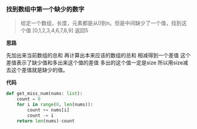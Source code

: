 ### 找到数组中第一个缺少的数字
> 给定一个数组，长度，元素都是从0到n。但是中间缺少了一个值，找到这个值
> [0,1,2,3,4,6,7,8,9] 返回5

**思路**

先加出来当前数组的总和
再计算出本来应该的数组的总和
相减得到一个差值
这个差值表示了缺少值和多出来这个值的差值
多出的这个值一定是size
所以用size减去这个差值就是缺少的值。

**代码**

```python
def get_miss_num(nums: list):
    count = 0
    for i in range(0, len(nums)):
        count += nums[i]
        count -= i
    return len(nums)-count
```


